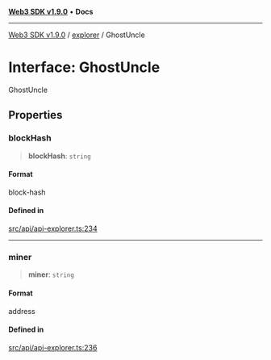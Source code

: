 [**Web3 SDK v1.9.0**](../../../README.md) • **Docs**

***

[Web3 SDK v1.9.0](../../../globals.md) / [explorer](../README.md) / GhostUncle

# Interface: GhostUncle

GhostUncle

## Properties

### blockHash

> **blockHash**: `string`

#### Format

block-hash

#### Defined in

[src/api/api-explorer.ts:234](https://github.com/Mystic-Nayy/alephium-web3/blob/c1afd789a197ce5fe21f08c2965942090157c33d/packages/web3/src/api/api-explorer.ts#L234)

***

### miner

> **miner**: `string`

#### Format

address

#### Defined in

[src/api/api-explorer.ts:236](https://github.com/Mystic-Nayy/alephium-web3/blob/c1afd789a197ce5fe21f08c2965942090157c33d/packages/web3/src/api/api-explorer.ts#L236)
